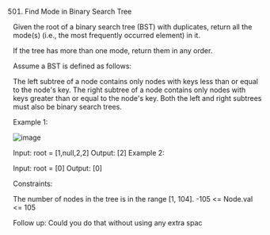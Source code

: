 501. Find Mode in Binary Search Tree

Given the root of a binary search tree (BST) with duplicates, return all the mode(s) (i.e., the most frequently occurred element) in it.

If the tree has more than one mode, return them in any order.

Assume a BST is defined as follows:

The left subtree of a node contains only nodes with keys less than or equal to the node's key.
The right subtree of a node contains only nodes with keys greater than or equal to the node's key.
Both the left and right subtrees must also be binary search trees.
 

Example 1:


![image](https://github.com/Adityaraj05/LeetCode/assets/118068294/357f2a17-a96c-4421-94fe-565b0ad9c499)



Input: root = [1,null,2,2]
Output: [2]
Example 2:

Input: root = [0]
Output: [0]
 

Constraints:

The number of nodes in the tree is in the range [1, 104].
-105 <= Node.val <= 105
 

Follow up: Could you do that without using any extra spac
